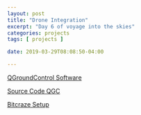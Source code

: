 ```yaml
---
layout: post
title: "Drone Integration"
excerpt: "Day 6 of voyage into the skies"
categories: projects
tags: [ projects ]

date: 2019-03-29T08:08:50-04:00

---
```



[QGroundControl Software](http://qgroundcontrol.com/)

[Source Code QGC](https://github.com/mavlink)

[Bitcraze Setup](https://www.bitcraze.io/getting-started-with-the-crazyflie-2-0/)
